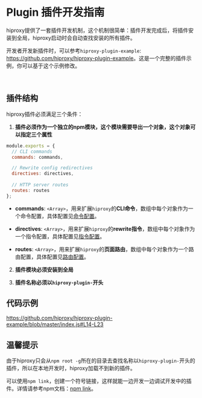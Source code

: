 # Plugin 插件开发指南

hiproxy提供了一套插件开发机制，这个机制很简单：插件开发完成后，将插件安装到全局，hiproxy启动时会自动查找安装的所有插件。

开发者开发新插件时，可以参考`hiproxy-plugin-example`: <https://github.com/hiproxy/hiproxy-plugin-example>。这是一个完整的插件示例，你可以基于这个示例修改。

<br />

## 插件结构

hiproxy插件必须满足三个条件：

1. __插件必须作为一个独立的npm模块，这个模块需要导出一个对象，这个对象可以指定三个属性__
```js
module.exports = {
  // CLI commands
  commands: commands,

  // Rewrite config redirectives
  directives: directives,
  
  // HTTP server routes
  routes: routes
};
```

* **commands**: `<Array>`，用来扩展`hiproxy`的**CLI命令**，数组中每个对象作为一个命令配置，具体配置见[命令配置](cli_command.md)。

* **directives**: `<Array>`，用来扩展`hiproxy`的**rewrite指令**，数组中每个对象作为一个指令配置，具体配置见[指令配置](rewrite_directive.md)。

* **routes**: `<Array>`，用来扩展`hiproxy`的**页面路由**，数组中每个对象作为一个路由配置，具体配置见[路由配置](route.md)。

2. __插件模块必须安装到全局__

3. __插件名称必须以`hiproxy-plugin-`开头__

## 代码示例

<https://github.com/hiproxy/hiproxy-plugin-example/blob/master/index.js#L14-L23>

## 温馨提示

由于hiproxy只会从`npm root -g`所在的目录去查找名称以`hiproxy-plugin-`开头的插件，所以在本地开发时，hiproxy加载不到新的插件。

可以使用`npm link`，创建一个符号链接，这样就能一边开发一边调试开发中的插件。详情请参考npm文档：[npm link](https://docs.npmjs.com/cli/link)。
